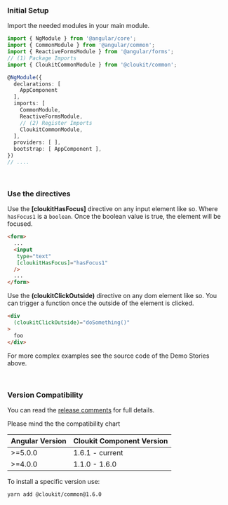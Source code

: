 <!-- !!! will be dynamically included into cloukit.github.io component doc !!! -->
<!-- !!! DO NOT USE UNECESSARY MARRKUP THAT BREAKS THE CORPORATE DESIGN !!! -->

### Initial Setup

Import the needed modules in your main module.

```typescript
import { NgModule } from '@angular/core';
import { CommonModule } from '@angular/common';
import { ReactiveFormsModule } from '@angular/forms';
// (1) Package Imports
import { CloukitCommonModule } from '@cloukit/common';

@NgModule({
  declarations: [
    AppComponent
  ],
  imports: [
    CommonModule,
    ReactiveFormsModule,
    // (2) Register Imports
    CloukitCommonModule,
  ],
  providers: [ ],
  bootstrap: [ AppComponent ],
})
// ....
```

&nbsp;

### Use the directives

Use the **\[cloukitHasFocus\]** directive on any input element like so.
Where `hasFocus1` is a `boolean`. Once the boolean value is true, the element
will be focused.

```html
<form>
  ...
  <input
   type="text"
   [cloukitHasFocus]="hasFocus1"
  />
  ...
</form>
```

Use the **(cloukitClickOutside)** directive on any dom element like so.
You can trigger a function once the outside of the element is clicked.

```html
<div
  (cloukitClickOutside)="doSomething()"
>
  foo
</div>
```

For more complex examples see the source code of the Demo Stories above.

&nbsp;

### Version Compatibility

You can read the [release comments](https://github.com/cloukit/common/releases) for full details.

Please mind the the compatibility chart

| Angular Version | Cloukit Component Version |
|-----------------|---------------------------|
| >=5.0.0         | 1.6.1 - current           |
| >=4.0.0         | 1.1.0 - 1.6.0             |

To install a specific version use:

```
yarn add @cloukit/common@1.6.0
```

